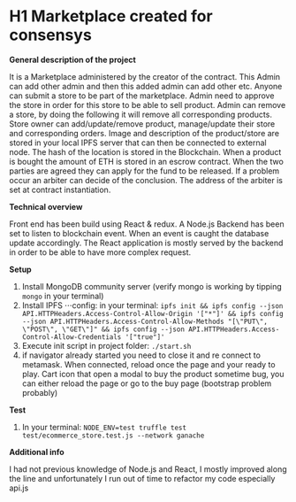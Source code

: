 # H1 Marketplace created for consensys

**General description of the project**

It is a Marketplace administered by the creator of the contract. This Admin can add other admin and then this added admin can add other etc. Anyone can submit a store to be part of the marketplace. Admin need to approve the store in order for this store to be able to sell product. Admin can remove a store, by doing the following it will remove all corresponding products. Store owner can add/update/remove product, manage/update their store and corresponding orders. Image and description of the product/store are stored in your local IPFS server that can then be connected to external node. The hash of the location is stored in the Blockchain. When a product is bought the amount of ETH is stored in an escrow contract. When the two parties are agreed they can apply for the fund to be released. If a problem occur an arbiter can decide of the conclusion. The address of the arbiter is set at contract instantiation.

**Technical overview**

Front end has been build using React & redux. A Node.js Backend has been set to listen to blockchain event. When an event is caught the database update accordingly. The React application is mostly served by the backend in order to be able to have more complex request.

**Setup**

1. Install MongoDB community server (verify mongo is working by tipping `mongo` in your terminal)
2. Install IPFS
   ⋅⋅⋅config: in your terminal: `ipfs init && ipfs config --json API.HTTPHeaders.Access-Control-Allow-Origin '["*"]' && ipfs config --json API.HTTPHeaders.Access-Control-Allow-Methods "[\"PUT\", \"POST\", \"GET\"]" && ipfs config --json API.HTTPHeaders.Access-Control-Allow-Credentials '["true"]'`
3. Execute init script in project folder: `./start.sh`
4. if navigator already started you need to close it and re connect to metamask. When connected, reload once the page and your ready to play. Cart icon that open a modal to buy the product sometime bug, you can either reload the page or go to the buy page (bootstrap problem probably)

**Test**

1. In your terminal: `NODE_ENV=test truffle test test/ecommerce_store.test.js --network ganache`


**Additional info**

I had not previous knowledge of Node.js and React, I mostly improved along the line and unfortunately I run out of time to refactor my code especially api.js
